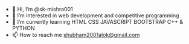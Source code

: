 - 👋 Hi, I’m @sk-mishra001
- 👀 I’m interested in web development and competitive programming
- 🌱 I’m currently learning HTML CSS JAVASCRIPT BOOTSTRAP C++ & PYTHON
- 📫 How to reach me shubham2001alok@gmail.com

<!---
sk-mishra001/sk-mishra001 is a ✨ special ✨ repository because its `README.md` (this file) appears on your GitHub profile.
You can click the Preview link to take a look at your changes.
--->
